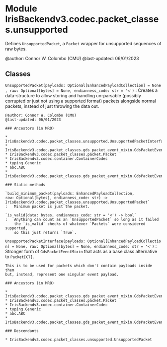 Module IrisBackendv3.codec.packet_classes.unsupported
=====================================================
Defines `UnsupportedPacket`, a `Packet` wrapper for unsupported sequences of raw
bytes.

@author: Connor W. Colombo (CMU)
@last-updated: 06/01/2023

Classes
-------

`UnsupportedPacket(payloads: Optional[EnhancedPayloadCollection] = None, raw: Optional[bytes] = None, endianness_code: str = '<')`
:   Creates a data-structure to allow storing and handling un-parsable
    (possibly corrupted or just not using a supported format) packets alongside
    normal packets, instead of just throwing the data out.
    
    @author: Connor W. Colombo (CMU)
    @last-updated: 06/01/2023

    ### Ancestors (in MRO)

    * IrisBackendv3.codec.packet_classes.unsupported.UnsupportedPacketInterface
    * IrisBackendv3.codec.packet_classes.gds_packet_event_mixin.GdsPacketEventPacket
    * IrisBackendv3.codec.packet_classes.packet.Packet
    * IrisBackendv3.codec.container.ContainerCodec
    * typing.Generic
    * abc.ABC
    * IrisBackendv3.codec.packet_classes.gds_packet_event_mixin.GdsPacketEventMixin

    ### Static methods

    `build_minimum_packet(payloads: EnhancedPayloadCollection, raw: Optional[bytes], endianness_code: str) ‑> IrisBackendv3.codec.packet_classes.unsupported.UnsupportedPacket`
    :   Minimum packet is just the packet.

    `is_valid(data: bytes, endianness_code: str = '<') ‑> bool`
    :   Anything can count as an `UnsupportedPacket` so long as it failed
        the `is_valid` checks of whatever `Packets` were considered supported,
        so this just returns `True`.

`UnsupportedPacketInterface(payloads: Optional[EnhancedPayloadCollection] = None, raw: Optional[bytes] = None, endianness_code: str = '<')`
:   Stronger form of `GdsPacketEventMixin` that acts as a base class
    alternative to `Packet[CT]`.
    
    This is to be used for packets which don't contain payloads inside them
    but, instead, represent one singular event payload.

    ### Ancestors (in MRO)

    * IrisBackendv3.codec.packet_classes.gds_packet_event_mixin.GdsPacketEventPacket
    * IrisBackendv3.codec.packet_classes.packet.Packet
    * IrisBackendv3.codec.container.ContainerCodec
    * typing.Generic
    * abc.ABC
    * IrisBackendv3.codec.packet_classes.gds_packet_event_mixin.GdsPacketEventMixin

    ### Descendants

    * IrisBackendv3.codec.packet_classes.unsupported.UnsupportedPacket